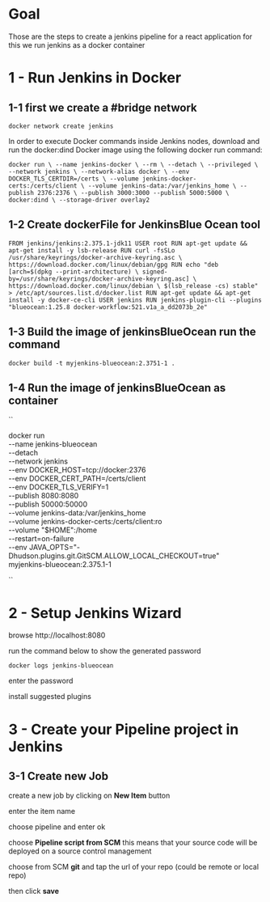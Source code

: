 # Goal 
Those are the steps to create a jenkins pipeline for a react application 
for this we run jenkins as a docker container

# 1 - Run Jenkins in Docker

## 1-1 first we create a #bridge network 


`docker network create jenkins`

In order to execute Docker commands inside Jenkins nodes, download and run the docker:dind Docker image using the following docker run command:

`
docker run \
  --name jenkins-docker \
  --rm \
  --detach \
  --privileged \
  --network jenkins \
  --network-alias docker \
  --env DOCKER_TLS_CERTDIR=/certs \
  --volume jenkins-docker-certs:/certs/client \
  --volume jenkins-data:/var/jenkins_home \
  --publish 2376:2376 \
  --publish 3000:3000 --publish 5000:5000 \
  docker:dind \
  --storage-driver overlay2 
`

## 1-2 Create dockerFile for JenkinsBlue Ocean tool

`
FROM jenkins/jenkins:2.375.1-jdk11
USER root
RUN apt-get update && apt-get install -y lsb-release
RUN curl -fsSLo /usr/share/keyrings/docker-archive-keyring.asc \
  https://download.docker.com/linux/debian/gpg
RUN echo "deb [arch=$(dpkg --print-architecture) \
  signed-by=/usr/share/keyrings/docker-archive-keyring.asc] \
  https://download.docker.com/linux/debian \
  $(lsb_release -cs) stable" > /etc/apt/sources.list.d/docker.list
RUN apt-get update && apt-get install -y docker-ce-cli
USER jenkins
RUN jenkins-plugin-cli --plugins "blueocean:1.25.8 docker-workflow:521.v1a_a_dd2073b_2e"
`

## 1-3 Build the image of jenkinsBlueOcean run the command


` docker build -t myjenkins-blueocean:2.3751-1 . `

## 1-4 Run the image of jenkinsBlueOcean as container 

``

docker run \
  --name jenkins-blueocean \
  --detach \
  --network jenkins \
  --env DOCKER_HOST=tcp://docker:2376 \
  --env DOCKER_CERT_PATH=/certs/client \
  --env DOCKER_TLS_VERIFY=1 \
  --publish 8080:8080 \
  --publish 50000:50000 \
  --volume jenkins-data:/var/jenkins_home \
  --volume jenkins-docker-certs:/certs/client:ro \
  --volume "$HOME":/home \
  --restart=on-failure \
  --env JAVA_OPTS="-Dhudson.plugins.git.GitSCM.ALLOW_LOCAL_CHECKOUT=true" \
  myjenkins-blueocean:2.375.1-1

``


# 2 - Setup Jenkins Wizard

browse http://localhost:8080 

run the command below to show the generated password

`docker logs jenkins-blueocean`

enter the password

install suggested plugins

# 3 - Create your Pipeline project in Jenkins

## 3-1 Create new Job
create a new job by clicking on **New Item** button 

enter the item name

choose pipeline and enter ok

choose **Pipeline script from SCM** this means that your source code will be deployed on a source control management

choose from SCM **git** and tap the url of your repo (could be remote or local repo)

then click **save**





